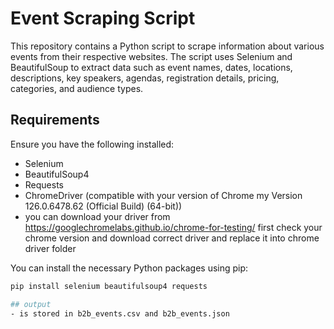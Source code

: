 # Event Scraping Script

This repository contains a Python script to scrape information about various events from their respective websites. The script uses Selenium and BeautifulSoup to extract data such as event names, dates, locations, descriptions, key speakers, agendas, registration details, pricing, categories, and audience types.

## Requirements

Ensure you have the following installed:

- Selenium
- BeautifulSoup4
- Requests
- ChromeDriver (compatible with your version of Chrome my Version 126.0.6478.62 (Official Build) (64-bit))
- you can download your driver from https://googlechromelabs.github.io/chrome-for-testing/ first check your chrome version and download correct driver and replace it into chrome driver folder

You can install the necessary Python packages using pip:

```bash
pip install selenium beautifulsoup4 requests

## output
- is stored in b2b_events.csv and b2b_events.json
